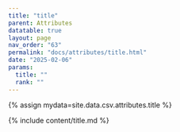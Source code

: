 ```yaml
---
title: "title"
parent: Attributes
datatable: true
layout: page
nav_order: "63"
permalink: "docs/attributes/title.html"
date: "2025-02-06"
params:
  title: ""
  rank: ""
---
```

{% assign mydata=site.data.csv.attributes.title %} 

{% include content/title.md %}
